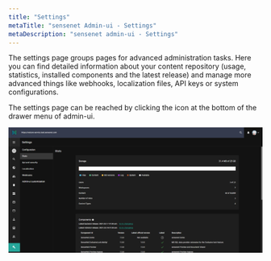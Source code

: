 ```yaml
---
title: "Settings"
metaTitle: "sensenet Admin-ui - Settings"
metaDescription: "sensenet admin-ui - Settings"
---
```


The settings page groups pages for advanced administration tasks. Here you can find detailed information about your content repository (usage, statistics, installed components and the latest release) and manage more advanced things like webhooks, localization files, API keys or system configurations.

The settings page can be reached by clicking the icon at the bottom of the drawer menu of admin-ui.

![Settings page](./img/settings_page.png "Settings page")
